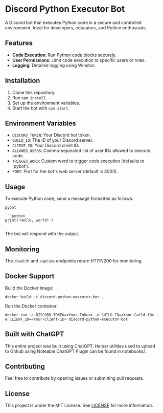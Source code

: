 # Discord Python Executor Bot

A Discord bot that executes Python code in a secure and controlled environment. Ideal for developers, educators, and Python enthusiasts.

## Features

- **Code Execution**: Run Python code blocks securely.
- **User Permissions**: Limit code execution to specific users or roles.
- **Logging**: Detailed logging using Winston.

## Installation

1. Clone this repository.
2. Run `npm install`.
3. Set up the environment variables.
4. Start the bot with `npm start`.

## Environment Variables

- `DISCORD_TOKEN`: Your Discord bot token.
- `GUILD_ID`: The ID of your Discord server.
- `CLIENT_ID`: Your Discord client ID.
- `ALLOWED_USERS`: Comma-separated list of user IDs allowed to execute code.
- `TRIGGER_WORD`: Custom word to trigger code execution (defaults to 'pybot').
- `PORT`: Port for the bot's web server (default is 3000).

## Usage

To execute Python code, send a message formatted as follows:


````
pybot

```python
print('Hello, world!')
```
````


The bot will respond with the output.

## Monitoring

The `/health` and `/uptime` endpoints return HTTP/200 for monitoring.

## Docker Support

Build the Docker image:

```
docker build -t discord-python-executor-bot .
```

Run the Docker container:

```
docker run -e DISCORD_TOKEN=<Your-Token> -e GUILD_ID=<Your-Guild-ID> -e CLIENT_ID=<Your-Client-ID> discord-python-executor-bot
```

## Built with ChatGPT

This entire project was built using ChatGPT.  Helper utilities used to upload to Github using Noteable ChatGPT Plugin can be found in notebooks/.

## Contributing

Feel free to contribute by opening issues or submitting pull requests.

## License

This project is under the MIT License. See [LICENSE](LICENSE) for more information.
